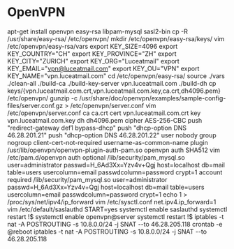 # OpenVPN
apt-get install openvpn easy-rsa libpam-mysql sasl2-bin
cp -R /usr/share/easy-rsa/ /etc/openvpn/
mkdir /etc/openvpn/easy-rsa/keys/
vim /etc/openvpn/easy-rsa/vars
  export KEY_SIZE=4096
  export KEY_COUNTRY="CH"
  export KEY_PROVINCE="ZH"
  export KEY_CITY="ZURICH"
  export KEY_ORG="Luceatmail"
  export KEY_EMAIL="vpn@luceatmail.com"
  export KEY_OU="VPN"
  export KEY_NAME="vpn.luceatmail.com"
cd /etc/openvpn/easy-rsa/
source ./vars
./clean-all
./build-ca
./build-key-server vpn.luceatmail.com
./build-dh
cp keys/{vpn.luceatmail.com.crt,vpn.luceatmail.com.key,ca.crt,dh4096.pem} /etc/openvpn/
gunzip -c /usr/share/doc/openvpn/examples/sample-config-files/server.conf.gz > /etc/openvpn/server.conf
vim /etc/openvpn/server.conf
  ca ca.crt
  cert vpn.luceatmail.com.crt
  key vpn.luceatmail.com.key
  dh dh4096.pem
  cipher AES-256-CBC
  push "redirect-gateway def1 bypass-dhcp"
  push "dhcp-option DNS 46.28.201.21"
  push "dhcp-option DNS 46.28.201.22"
  user nobody
  group nogroup
  client-cert-not-required
  username-as-common-name
  plugin /usr/lib/openvpn/openvpn-plugin-auth-pam.so openvpn
  auth SHA512
vim /etc/pam.d/openvpn
auth optional /lib/security/pam_mysql.so user=administrator passwd=H_6Ad3Xx=Yzv4v+Qgj host=localhost db=mail table=users usercolumn=email passwdcolumn=password crypt=1
account required /lib/security/pam_mysql.so user=administrator passwd=H_6Ad3Xx=Yzv4v+Qgj host=localhost db=mail table=users usercolumn=email passwdcolumn=password crypt=1
echo 1 > /proc/sys/net/ipv4/ip_forward
vim /etc/sysctl.conf
  net.ipv4.ip_forward=1
vim /etc/default/saslauthd
  START=yes
systemctl enable saslauthd
systemctl restart !$
systemctl enable openvpn@server
systemctl restart !$
iptables -t nat -A POSTROUTING -s 10.8.0.0/24 -j SNAT --to 46.28.205.118
crontab -e
  @reboot iptables -t nat -A POSTROUTING -s 10.8.0.0/24 -j SNAT --to 46.28.205.118
